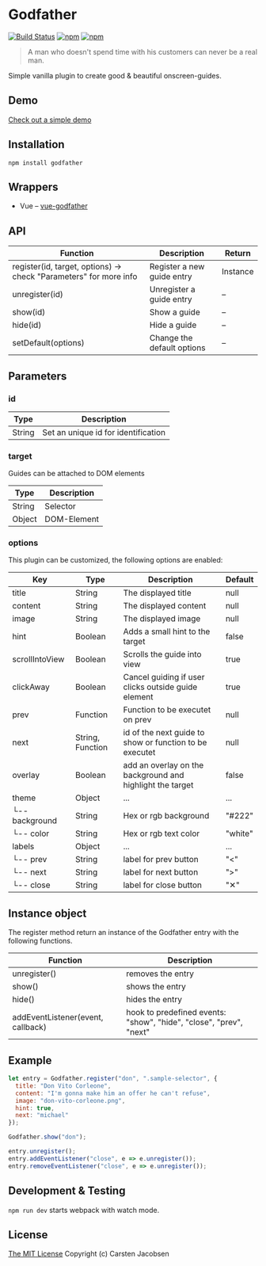 # Godfather

[![Build Status](https://travis-ci.org/crsten/godfather.svg?branch=master&style=flat-square)](https://travis-ci.org/crsten/godfather)
[![npm](https://img.shields.io/npm/dt/godfather.svg?style=flat-square)](https://www.npmjs.com/package/godfather)
[![npm](https://img.shields.io/npm/v/godfather.svg?style=flat-square)](https://www.npmjs.com/package/godfather)

> A man who doesn't spend time with his customers can never be a real man.

Simple vanilla plugin to create good & beautiful onscreen-guides.

## Demo

[Check out a simple demo](https://crsten.github.io/godfather/)

## Installation

`npm install godfather`

## Wrappers

- Vue – [vue-godfather](https://github.com/crsten/vue-godfather)

## API

| Function                                                          | Description                | Return   |
| ----------------------------------------------------------------- | -------------------------- | -------- |
| register(id, target, options) -> check "Parameters" for more info | Register a new guide entry | Instance |
| unregister(id)                                                    | Unregister a guide entry   | –        |
| show(id)                                                          | Show a guide               | –        |
| hide(id)                                                          | Hide a guide               | –        |
| setDefault(options)                                               | Change the default options | –        |

## Parameters

### id

| Type   | Description                         |
| ------ | ----------------------------------- |
| String | Set an unique id for identification |

### target

Guides can be attached to DOM elements

| Type   | Description |
| ------ | ----------- |
| String | Selector    |
| Object | DOM-Element |

### options

This plugin can be customized, the following options are enabled:

| Key            | Type             | Description                                               | Default |
| -------------- | ---------------- | --------------------------------------------------------- | ------- |
| title          | String           | The displayed title                                       | null    |
| content        | String           | The displayed content                                     | null    |
| image          | String           | The displayed image                                       | null    |
| hint           | Boolean          | Adds a small hint to the target                           | false   |
| scrollIntoView | Boolean          | Scrolls the guide into view                               | true    |
| clickAway      | Boolean          | Cancel guiding if user clicks outside guide element       | true    |
| prev           | Function         | Function to be executet on prev                           | null    |
| next           | String, Function | id of the next guide to show or function to be executet   | null    |
| overlay        | Boolean          | add an overlay on the background and highlight the target | false   |
| theme          | Object           | ...                                                       | ...     |
| └-- background | String           | Hex or rgb background                                     | "#222"  |
| └-- color      | String           | Hex or rgb text color                                     | "white" |
| labels         | Object           | ...                                                       | ...     |
| └-- prev       | String           | label for prev button                                     | "<"     |
| └-- next       | String           | label for next button                                     | ">"     |
| └-- close      | String           | label for close button                                    | "✕"     |

## Instance object

The register method return an instance of the Godfather entry with the following functions.

| Function                          | Description                                                        |
| --------------------------------- | ------------------------------------------------------------------ |
| unregister()                      | removes the entry                                                  |
| show()                            | shows the entry                                                    |
| hide()                            | hides the entry                                                    |
| addEventListener(event, callback) | hook to predefined events: "show", "hide", "close", "prev", "next" |

## Example

```js
let entry = Godfather.register("don", ".sample-selector", {
  title: "Don Vito Corleone",
  content: "I'm gonna make him an offer he can't refuse",
  image: "don-vito-corleone.png",
  hint: true,
  next: "michael"
});

Godfather.show("don");

entry.unregister();
entry.addEventListener("close", e => e.unregister());
entry.removeEventListener("close", e => e.unregister());
```

## Development & Testing

`npm run dev` starts webpack with watch mode.

## License

[The MIT License](http://opensource.org/licenses/MIT)
Copyright (c) Carsten Jacobsen
